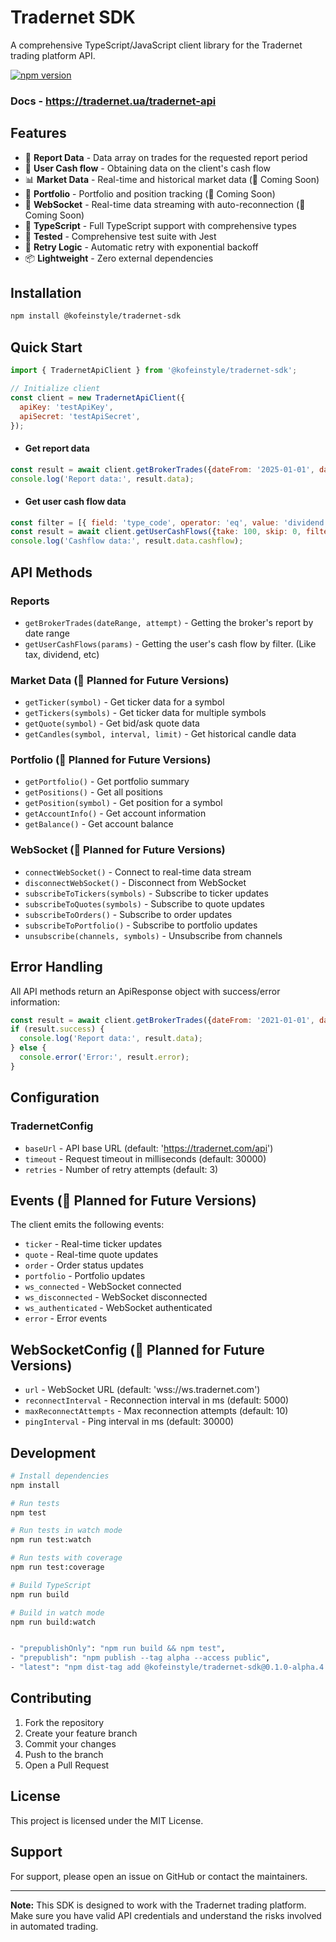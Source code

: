 # Tradernet SDK

A comprehensive TypeScript/JavaScript client library for the Tradernet trading platform API.

[![npm version](https://img.shields.io/npm/v/@kofeinstyle/tradernet-sdk.svg)](https://www.npmjs.com/package/@kofeinstyle/tradernet-sdk)

### Docs - https://tradernet.ua/tradernet-api

## Features

- 💼 **Report Data** - Data array on trades for the requested report period
- 📝 **User Cash flow** - Obtaining data on the client's cash flow
- 📊 **Market Data** - Real-time and historical market data (🔮 Coming Soon)
- 💼 **Portfolio** - Portfolio and position tracking (🔮 Coming Soon)
- 🔌 **WebSocket** - Real-time data streaming with auto-reconnection (🔮 Coming Soon)
- 📝 **TypeScript** - Full TypeScript support with comprehensive types
- 🧪 **Tested** - Comprehensive test suite with Jest
- 🔄 **Retry Logic** - Automatic retry with exponential backoff
- 📦 **Lightweight** - Zero external dependencies

## Installation

```bash
npm install @kofeinstyle/tradernet-sdk
```

## Quick Start

```javascript
import { TradernetApiClient } from '@kofeinstyle/tradernet-sdk';

// Initialize client
const client = new TradernetApiClient({
  apiKey: 'testApiKey',
  apiSecret: 'testApiSecret',
});
```

* #### Get report data
```javascript
const result = await client.getBrokerTrades({dateFrom: '2025-01-01', dateTo: '2025-21-31'});
console.log('Report data:', result.data);
```

* #### Get user cash flow data
```javascript
const filter = [{ field: 'type_code', operator: 'eq', value: 'dividend'}]
const result = await client.getUserCashFlows({take: 100, skip: 0, filter: filter});
console.log('Cashflow data:', result.data.cashflow);
```

[//]: # (## WebSocket Real-time Data &#40;to be implemented&#41;)

[//]: # ()
[//]: # (```javascript)

[//]: # (// Connect to WebSocket)

[//]: # (await client.connectWebSocket&#40;&#41;;)

[//]: # ()
[//]: # (// Subscribe to real-time data)

[//]: # (client.subscribeToTickers&#40;['AAPL', 'GOOGL', 'MSFT']&#41;;)

[//]: # (client.subscribeToOrders&#40;&#41;;)

[//]: # (client.subscribeToPortfolio&#40;&#41;;)

[//]: # ()
[//]: # (// Listen for events)

[//]: # (client.on&#40;'ticker', &#40;ticker&#41; => {)

[//]: # (  console.log&#40;`${ticker.symbol}: $${ticker.price}`&#41;;)

[//]: # (}&#41;;)

[//]: # ()
[//]: # (client.on&#40;'order', &#40;order&#41; => {)

[//]: # (  console.log&#40;`Order ${order.id} status: ${order.status}`&#41;;)

[//]: # (}&#41;;)

[//]: # ()
[//]: # (client.on&#40;'portfolio', &#40;portfolio&#41; => {)

[//]: # (  console.log&#40;`Portfolio value: $${portfolio.totalValue}`&#41;;)

[//]: # (}&#41;;)

[//]: # (```)

## API Methods

### Reports
- `getBrokerTrades(dateRange, attempt)` - Getting the broker's report by date range
- `getUserCashFlows(params)` - Getting the user's cash flow by filter. (Like tax, dividend, etc)

### Market Data (🚧 Planned for Future Versions)
- `getTicker(symbol)` - Get ticker data for a symbol
- `getTickers(symbols)` - Get ticker data for multiple symbols
- `getQuote(symbol)` - Get bid/ask quote data
- `getCandles(symbol, interval, limit)` - Get historical candle data

### Portfolio (🚧 Planned for Future Versions)
- `getPortfolio()` - Get portfolio summary
- `getPositions()` - Get all positions
- `getPosition(symbol)` - Get position for a symbol
- `getAccountInfo()` - Get account information
- `getBalance()` - Get account balance

### WebSocket (🚧 Planned for Future Versions)
- `connectWebSocket()` - Connect to real-time data stream
- `disconnectWebSocket()` - Disconnect from WebSocket
- `subscribeToTickers(symbols)` - Subscribe to ticker updates
- `subscribeToQuotes(symbols)` - Subscribe to quote updates
- `subscribeToOrders()` - Subscribe to order updates
- `subscribeToPortfolio()` - Subscribe to portfolio updates
- `unsubscribe(channels, symbols)` - Unsubscribe from channels


## Error Handling

All API methods return an ApiResponse object with success/error information:

```javascript
const result = await client.getBrokerTrades({dateFrom: '2021-01-01', dateTo: '2021-21-31'});
if (result.success) {
  console.log('Report data:', result.data);
} else {
  console.error('Error:', result.error);
}
```

## Configuration

### TradernetConfig
- `baseUrl` - API base URL (default: 'https://tradernet.com/api')
- `timeout` - Request timeout in milliseconds (default: 30000)
- `retries` - Number of retry attempts (default: 3)


## Events (🚧 Planned for Future Versions)

The client emits the following events:
- `ticker` - Real-time ticker updates
- `quote` - Real-time quote updates
- `order` - Order status updates
- `portfolio` - Portfolio updates
- `ws_connected` - WebSocket connected
- `ws_disconnected` - WebSocket disconnected
- `ws_authenticated` - WebSocket authenticated
- `error` - Error events

## WebSocketConfig (🚧 Planned for Future Versions)
- `url` - WebSocket URL (default: 'wss://ws.tradernet.com')
- `reconnectInterval` - Reconnection interval in ms (default: 5000)
- `maxReconnectAttempts` - Max reconnection attempts (default: 10)
- `pingInterval` - Ping interval in ms (default: 30000)

## Development

```bash
# Install dependencies
npm install

# Run tests
npm test

# Run tests in watch mode
npm run test:watch

# Run tests with coverage
npm run test:coverage

# Build TypeScript
npm run build

# Build in watch mode
npm run build:watch


- "prepublishOnly": "npm run build && npm test",
- "prepublish": "npm publish --tag alpha --access public",
- "latest": "npm dist-tag add @kofeinstyle/tradernet-sdk@0.1.0-alpha.4 latest",
```

## Contributing

1. Fork the repository
2. Create your feature branch
3. Commit your changes
4. Push to the branch
5. Open a Pull Request

## License

This project is licensed under the MIT License.

## Support

For support, please open an issue on GitHub or contact the maintainers.

---

**Note:** This SDK is designed to work with the Tradernet trading platform. Make sure you have valid API credentials and understand the risks involved in automated trading.
